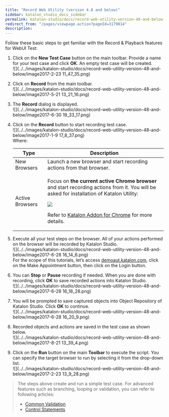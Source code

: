 ```yaml
---
title: "Record Web Utility (version 4.8 and below)" 
sidebar: katalon_studio_docs_sidebar
permalink: katalon-studio/docs/record-web-utility-version-48-and-below.html 
redirect_from: "/pages/viewpage.action?pageId=3179014" 
description: 
---
```

Follow these basic steps to get familiar with the Record & Playback features for WebUI Test:  

1.  Click on the **New Test Case** button on the main toolbar. Provide a name for your test case and click **OK**. An empty test case will be created.   
    ![](../../images/katalon-studio/docs/record-web-utility-version-48-and-below/image2017-2-23 11_47_35.png)  
      
    
2.  Click on **Record** from the main toolbar.  
    ![](../../images/katalon-studio/docs/record-web-utility-version-48-and-below/image2017-5-21 13_21_16.png)  
      
    
3.  The **Record** dialog is displayed.  
    ![](../../images/katalon-studio/docs/record-web-utility-version-48-and-below/image2017-6-30 19_33_17.png)  
      
    
4.  Click on the **Record** button to start recording test case.   
    ![](../../images/katalon-studio/docs/record-web-utility-version-48-and-below/image2017-1-9 17_8_37.png)  
    Where:
    
    <table><thead><tr><th>Type</th><th>Description</th></tr></thead><tbody><tr><td>New Browsers</td><td>Launch a new browser and start recording actions from that browser.</td></tr><tr><td>Active Browsers</td><td><p>Focus on <strong>the current active Chrome browser</strong> and start recording actions from it. You will be asked for installation of Katalon Utility:</p><p><img src="../../images/katalon-studio/docs/record-web-utility-version-48-and-below/image2017-2-23 11_54_29.png"></p><p>Refer to <a href="/display/KD/Katalon+Addon+for+Chrome">Katalon Addon for Chrome</a> for more details.</p></td></tr></tbody></table>
    
5.  Execute all your test steps on the browser. All of your actions performed on the browser will be recorded by Katalon Studio.   
    ![](../../images/katalon-studio/docs/record-web-utility-version-48-and-below/image2017-6-28 16_14_6.png)  
    For the scope of this tutorials, let’s access [demoaut.katalon.com](http://demoaut.katalon.com), click on the Make Appointment button, then click on the Login button.  
      
    
6.  You can **Stop** or **Pause** recording if needed. When you are done with recording, click **OK** to save recorded actions into Katalon Studio.  
    ![](../../images/katalon-studio/docs/record-web-utility-version-48-and-below/image2017-6-28 16_18_28.png)  
      
    
7.  You will be prompted to save captured objects into Object Repository of Katalon Studio. Click **OK** to continue.  
    ![](../../images/katalon-studio/docs/record-web-utility-version-48-and-below/image2017-6-28 16_20_9.png)  
      
    
8.  Recorded objects and actions are saved in the test case as shown below.  
    ![](../../images/katalon-studio/docs/record-web-utility-version-48-and-below/image2017-8-21 13_39_4.png)  
      
    
9.  Click on the **Run** button on the main **Toolbar** to execute the script. You can specify the target browser to run by selecting it from the drop-down list.   
    ![](../../images/katalon-studio/docs/record-web-utility-version-48-and-below/image2017-2-23 13_9_28.png)  
      
    

> The steps above create and run a simple test case. For advanced features such as branching, looping or validation, you can refer to following articles: 
> 
> *   [Common Validation](https://www.katalon.com/tutorials/common-validation/) 
> *   [Control Statements](/display/KD/Control+Statements)